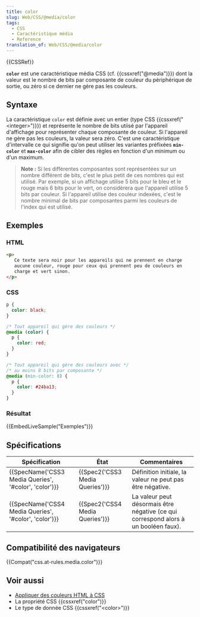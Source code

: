 ```yaml
---
title: color
slug: Web/CSS/@media/color
tags:
  - CSS
  - Caractéristique média
  - Reference
translation_of: Web/CSS/@media/color
---
```

{{CSSRef}}

**`color`** est une caractéristique média CSS (cf. {{cssxref("@media")}}) dont la valeur est le nombre de bits par composante de couleur du périphérique de sortie, ou zéro si ce dernier ne gère pas les couleurs.

## Syntaxe

La caractéristique `color` est définie avec un entier (type CSS {{cssxref("&lt;integer&gt;")}}) et représente le nombre de bits utiisé par l'appareil d'affichage pour représenter chaque composante de couleur. Si l'appareil ne gère pas les couleurs, la valeur sera zéro. C'est une caractéristique d'intervalle ce qui signifie qu'on peut utiliser les variantes préfixées **`min-color`** et **`max-color`** afin de cibler des règles en fonction d'un minimum ou d'un maximum.

> **Note :** Si les différentes composantes sont représentées sur un nombre différent de bits, c'est le plus petit de ces nombres qui est utilisé. Par exemple, si un affichage utilise 5 bits pour le bleu et le rouge mais 6 bits pour le vert, on considèrera que l'appareil utilise 5 bits par couleur. Si l'appareil utilise des couleur indexées, c'est le nombre minimal de bits par composantes parmi les couleurs de l'index qui est utilisé.

## Exemples

### HTML

```html
<p>
   Ce texte sera noir pour les appareils qui ne prennent en charge
   aucune couleur, rouge pour ceux qui prennent peu de couleurs en
   charge et vert sinon.
</p>
```

### CSS

```css
p {
  color: black;
}

/* Tout appareil qui gère des couleurs */
@media (color) {
  p {
    color: red;
  }
}

/* Tout appareil qui gère des couleurs avec */
/* au moins 8 bits par composante */
@media (min-color: 8) {
  p {
    color: #24ba13;
  }
}
```

### Résultat

{{EmbedLiveSample("Exemples")}}

## Spécifications

| Spécification                                                            | État                                     | Commentaires                                                                        |
| ------------------------------------------------------------------------ | ---------------------------------------- | ----------------------------------------------------------------------------------- |
| {{SpecName('CSS3 Media Queries', '#color', 'color')}} | {{Spec2('CSS3 Media Queries')}} | Définition initiale, la valeur ne peut pas être négative.                           |
| {{SpecName('CSS4 Media Queries', '#color', 'color')}} | {{Spec2('CSS4 Media Queries')}} | La valeur peut désormais être négative (ce qui correspond alors à un booléen faux). |

## Compatibilité des navigateurs

{{Compat("css.at-rules.media.color")}}

## Voir aussi

- [Appliquer des couleurs HTML à CSS](/fr/docs/Web/HTML/Applying_color)
- La propriété CSS {{cssxref("color")}}
- Le type de donnée CSS {{cssxref("&lt;color&gt;")}}
